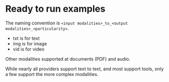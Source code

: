 # Ready to run examples

The naming convention is `<input modalities>_to_<output modalities>_<particularity>`.

- txt is for text
- img is for image
- vid is for video

Other modalities supported at documents (PDF) and audio.

While nearly all providers support text to text, and most support tools, only a few support the more complex
modalities.
